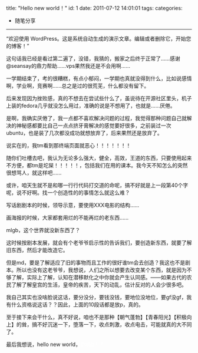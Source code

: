 title: "Hello new world！"
id: 1
date: 2011-07-12 14:01:01
tags: 
categories: 
- 随笔分享
---

“欢迎使用 WordPress。这是系统自动生成的演示文章。编辑或者删除它，开始您的博客！”

这句话我已经是看过第二遍了，没错，我猜的，搬家之后终于正常了……感谢 @seansay的鼎力帮助……vps果然我还是不会用啊……<!--more-->

一学期结束了，考的很糟糕，有点小郁闷，一学期也真就没得到什么，比如说感情啊，学业啊，竞赛啊……总之是过的很荒芜，什么都没有留下。

后来发现因为挫败感，真的不想去在尝试些什么了，虽说待在开源社区里头，机子上装的fedora几乎就没怎么用过，准确的说是不想用了，也就是……厌倦。

是啊，我确实厌倦了，我一点都不喜欢解决问题的过程，我觉得那种问题自己就解决的神秘感都要比自己一点点挤牙膏解决的感觉要好很多，之前装过一次ubuntu，也是装了几次都没成功就想放弃了，后来果然还是放弃了。

说实在的，我tm看到那终端页面就恶心！！！！！！！

随你们吐槽去吧，我认为无论多么强大，健全，高效，王道的东西，只要使用起来不方便，都tm是坨屎！！！！！，包括我们在用的课本。我今天不知怎么的突然很想骂人，就这样吧……

或许，咱天生就不是和哪一行行代码打交道的命呢，搞不好就是上一段第40个字呢，说不好啊。找一个创造性的的事情怎么就这么难？

写话剧剧本的时候，领导示意，要使用XXX电影的结构……

画海报的时候，大家都套用烂的不能再烂的老东西……

mlgb，这个世界就没新东西了？

这时候按剧本发展，就会有个老爷爷启示性的告诉我们，要创造新东西，就要了解旧东西，然后才能改造它。

但是md，要是了解适应了旧的事物而且工作的很好谁tm会去创造？我这也不是剧本。所以也没有这老爷爷，我想说，人们之所以想要去改变某个东西，就是因为不够了解，实际上了解，认知在潜移默化之中你就会产生认同感。——如果古代的农民了解了解皇宫的生活，皇帝的疾苦，天下的动乱，估计反对的人会少很多吧。

我自己其实也没啥脸说这话，要分没分，要钱没钱，要地位没地位，要gf没gf，我有什么资格说这话？？因此，上面的10段话都是放p，真的。

至于接下来会干什么，真不好说，咱也不是那种【朝气蓬勃】【青春阳光】【积极向上】的耸，搞不好沉迷一下，堕落一下，收点刺激，收点电击，可能就真的大不同了。

最后我想说，hello new world，<span style="color: #ffffff;">你妈b！！</span>